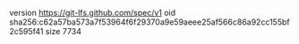 version https://git-lfs.github.com/spec/v1
oid sha256:c62a57ba573a7f53964f6f29370a9e59aeee25af566c86a92cc155bf2c595f41
size 7734
